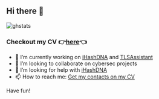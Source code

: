 ## Hi there 👋

<!--
**matteounitn/matteounitn** is a ✨ _special_ ✨ repository because its `README.md` (this file) appears on your GitHub profile.

Here are some ideas to get you started:


-->
![ghstats](https://github-readme-stats.vercel.app/api?username=matteounitn&count_private=true&show_icons=true&theme=discord_old_blurple)

### Checkout my CV 👉[here](https://matteo.rizzi.xyz)👈
- 🔭 I’m currently working on [iHashDNA](https://github.com/matteounitn/iHashDNA) and [TLSAssistant](https://github.com/stfbk/tlsassistant/)
- 👯 I’m looking to collaborate on cybersec projects
- 🤔 I’m looking for help with [iHashDNA](https://github.com/matteounitn/iHashDNA)
- 📫 How to reach me: [Get my contacts on my CV](https://matteo.rizzi.xyz)

Have fun!
